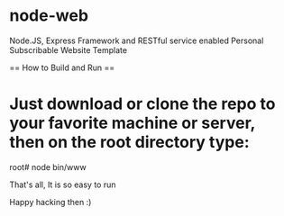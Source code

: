 # node-web
Node.JS, Express Framework and RESTful service enabled Personal Subscribable Website Template

== How to Build and Run ==

# Just download or clone the repo to your favorite machine or server, then on the root directory type:

root# node bin/www

That's all, It is so easy to run

Happy hacking then :)
